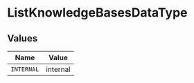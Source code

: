 # ListKnowledgeBasesDataType


## Values

| Name       | Value      |
| ---------- | ---------- |
| `INTERNAL` | internal   |